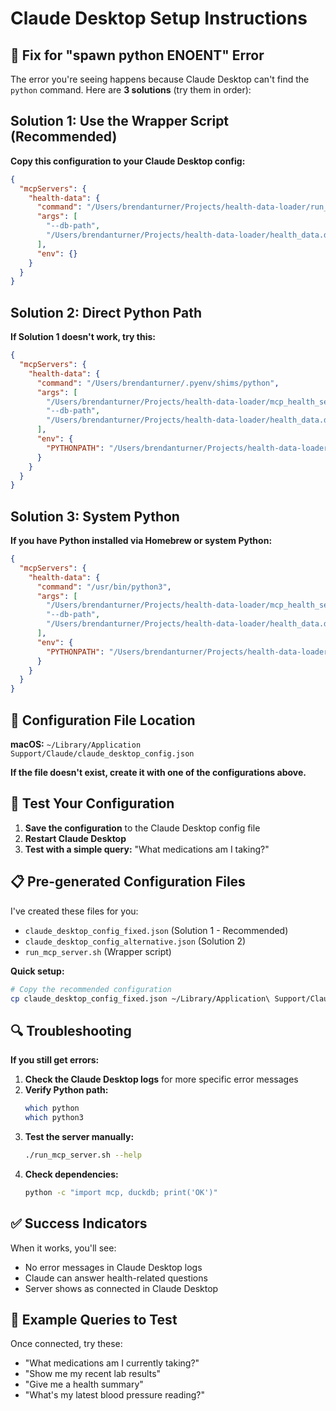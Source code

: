 # Claude Desktop Setup Instructions

## 🚨 Fix for "spawn python ENOENT" Error

The error you're seeing happens because Claude Desktop can't find the `python` command. Here are **3 solutions** (try them in order):

## Solution 1: Use the Wrapper Script (Recommended)

**Copy this configuration to your Claude Desktop config:**

```json
{
  "mcpServers": {
    "health-data": {
      "command": "/Users/brendanturner/Projects/health-data-loader/run_mcp_server.sh",
      "args": [
        "--db-path",
        "/Users/brendanturner/Projects/health-data-loader/health_data.duckdb"
      ],
      "env": {}
    }
  }
}
```

## Solution 2: Direct Python Path

**If Solution 1 doesn't work, try this:**

```json
{
  "mcpServers": {
    "health-data": {
      "command": "/Users/brendanturner/.pyenv/shims/python",
      "args": [
        "/Users/brendanturner/Projects/health-data-loader/mcp_health_server.py",
        "--db-path",
        "/Users/brendanturner/Projects/health-data-loader/health_data.duckdb"
      ],
      "env": {
        "PYTHONPATH": "/Users/brendanturner/Projects/health-data-loader"
      }
    }
  }
}
```

## Solution 3: System Python

**If you have Python installed via Homebrew or system Python:**

```json
{
  "mcpServers": {
    "health-data": {
      "command": "/usr/bin/python3",
      "args": [
        "/Users/brendanturner/Projects/health-data-loader/mcp_health_server.py",
        "--db-path",
        "/Users/brendanturner/Projects/health-data-loader/health_data.duckdb"
      ],
      "env": {
        "PYTHONPATH": "/Users/brendanturner/Projects/health-data-loader"
      }
    }
  }
}
```

## 📍 Configuration File Location

**macOS:** `~/Library/Application Support/Claude/claude_desktop_config.json`

**If the file doesn't exist, create it with one of the configurations above.**

## 🧪 Test Your Configuration

1. **Save the configuration** to the Claude Desktop config file
2. **Restart Claude Desktop**
3. **Test with a simple query:** "What medications am I taking?"

## 📋 Pre-generated Configuration Files

I've created these files for you:
- `claude_desktop_config_fixed.json` (Solution 1 - Recommended)
- `claude_desktop_config_alternative.json` (Solution 2)
- `run_mcp_server.sh` (Wrapper script)

**Quick setup:**
```bash
# Copy the recommended configuration
cp claude_desktop_config_fixed.json ~/Library/Application\ Support/Claude/claude_desktop_config.json
```

## 🔍 Troubleshooting

**If you still get errors:**

1. **Check the Claude Desktop logs** for more specific error messages
2. **Verify Python path:**
   ```bash
   which python
   which python3
   ```
3. **Test the server manually:**
   ```bash
   ./run_mcp_server.sh --help
   ```
4. **Check dependencies:**
   ```bash
   python -c "import mcp, duckdb; print('OK')"
   ```

## ✅ Success Indicators

When it works, you'll see:
- No error messages in Claude Desktop logs
- Claude can answer health-related questions
- Server shows as connected in Claude Desktop

## 💬 Example Queries to Test

Once connected, try these:
- "What medications am I currently taking?"
- "Show me my recent lab results"
- "Give me a health summary"
- "What's my latest blood pressure reading?"